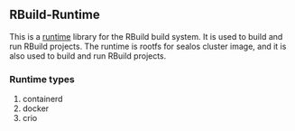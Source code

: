 ## RBuild-Runtime

This is a [runtime](https://github.com/labring-actions/runtime) library for the RBuild build system. It is used to build
and run RBuild projects.
The runtime is rootfs for sealos cluster image, and it is also used to build and run RBuild projects.

### Runtime types

1. containerd
2. docker
3. crio
